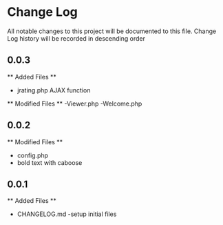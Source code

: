 # Change Log
All notable changes to this project will be documented to this file.
Change Log history will be recorded in descending order

## 0.0.3
** Added Files **
- jrating.php AJAX function

** Modified Files **
-Viewer.php
-Welcome.php

## 0.0.2
** Modified Files **
- config.php
- bold text with caboose

## 0.0.1
** Added Files **
- CHANGELOG.md
-setup initial files